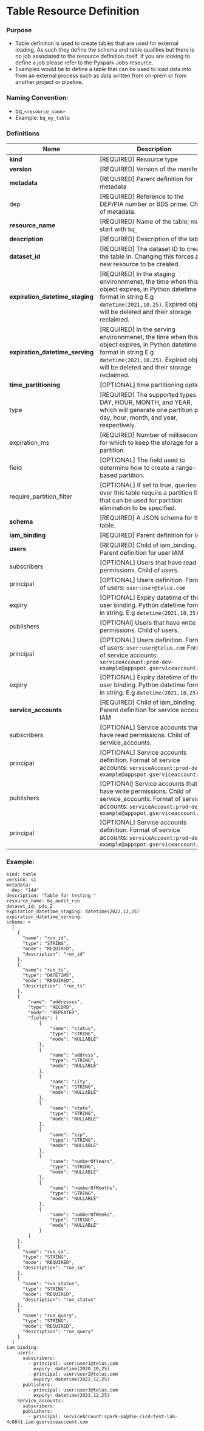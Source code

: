 

# Table Resource Definition


### Purpose
- Table definition is used to create tables that are used for external loading. As such they define the schema and table qualities but there is no job associated to the resource definition itself. If you are looking to define a job please refer to the Pyspark Jobs resource.
- Examples would be to define a table that can be used to load data into from an external process such as data written from on-prem or from another project or pipeline.


### Naming Convention:
* bq_`<resource_name>`
* Example: `bq_my_table`


### Definitions
|Name| Description | Type |
| ----- | ----- | ----- |
| **kind** | [REQUIRED] Resource type | string |
| **version** | [REQUIRED] Version of the manifest | parent |
| **metadata** | [REQUIRED] Parent definition for metadata | parent |
| dep      | [REQUIRED] Reference to the DEP/PIA number or BDS prime. Child of metadata. | string |
| **resource_name** | [REQUIRED] Name of the table; must start with `bq_` | string |
| **description** | [REQUIRED] Description of the table | string |
| **dataset_id** | [REQUIRED] The dataset ID to create the table in. Changing this forces a new resource to be created. | string |
| **expiration_datetime_staging** | [REQUIRED] In the staging environnmenet, the time when this object expires, in Python datetime format in string E.g `datetime(2021,10,25)`. Expired object will be deleted and their storage reclaimed. | string |
| **expiration_datetime_serving** | [REQUIRED] In the serving environnmenet, the time when this object expires, in Python datetime format in string E.g `datetime(2021,10,25)`. Expired object will be deleted and their storage reclaimed. | string |
| **time_partitioning** | [OPTIONAL] time partitioning options | parent |
| type | [REQUIRED] The supported types are DAY, HOUR, MONTH, and YEAR, which will generate one partition per day, hour, month, and year, respectively. | string |
| expiration_ms | [REQUIRED] Number of milliseconds for which to keep the storage for a partition. | integer |
| field | [OPTIONAL] The field used to determine how to create a range-based partition. | string |
| require_partition_filter | [OPTIONAL] If set to true, queries over this table require a partition filter that can be used for partition elimination to be specified. | boolean |
| **schema** | [REQUIRED] A JSON schema for the table. | string |
| **iam_binding** | [REQUIRED] Parent definition for IAM | parent |
| **users** | [REQUIRED] Child of iam_binding. Parent definition for user IAM | parent |
| subscribers | [OPTIONAL] Users that have read permissions. Child of users.| list |
| principal | [OPTIONAL] Users definition. Format of users: `user:user@telus.com`  | string |
| expiry | [OPTIONAL] Expiry datetime of the user binding. Python datetime format in string. E.g `datetime(2021,10,25)` | string |
| publishers | [OPTIONAl] Users that have write permissions. Child of users. | list |
| principal | [OPTIONAL] Users definition. Format of users: `user:user@telus.com` Format of service accounts: `serviceAccount:prod-dev-example@appspot.gserviceaccount.com` | string |
| expiry | [OPTIONAL] Expiry datetime of the user binding. Python datetime format in string. E.g `datetime(2021,10,25)` | string |
| **service_accounts** | [REQUIRED] Child of iam_binding. Parent definition for service accounts IAM | parent |
| subscribers | [OPTIONAL] Service accounts that have read permissions. Child of service_accounts. | list |
| principal | [OPTIONAL] Service accounts definition. Format of service accounts: `serviceAccount:prod-dev-example@appspot.gserviceaccount.com` | string |
| publishers | [OPTIONAl] Service accounts that have write permissions. Child of service_accounts. Format of service accounts: `serviceAccount:prod-dev-example@appspot.gserviceaccount.com` | list |
| principal | [OPTIONAL] Service accounts definition. Format of service accounts: `serviceAccount:prod-dev-example@appspot.gserviceaccount.com` | string |

### Example:

```
kind: table
version: v1
metadata:
  dep: "144"
description: "Table for testing "
resource_name: bq_audit_run
dataset_id: pdc_2
expiration_datetime_staging: datetime(2022,12,25)
expiration_datetime_serving:
schema: >
  [
    {
      "name": "run_id",
      "type": "STRING",
      "mode": "REQUIRED",
      "description": "run_id"
    },
    {
      "name": "run_ts",
      "type": "DATETIME",
      "mode": "REQUIRED",
      "description": "run_ts"
    },
    {
        "name": "addresses",
        "type": "RECORD",
        "mode": "REPEATED",
        "fields": [
            {
                "name": "status",
                "type": "STRING",
                "mode": "NULLABLE"
            },
            {
                "name": "address",
                "type": "STRING",
                "mode": "NULLABLE"
            },
            {
                "name": "city",
                "type": "STRING",
                "mode": "NULLABLE"
            },
            {
                "name": "state",
                "type": "STRING",
                "mode": "NULLABLE"
            },
            {
                "name": "zip",
                "type": "STRING",
                "mode": "NULLABLE"
            },
            {
                "name": "numberOfYears",
                "type": "STRING",
                "mode": "NULLABLE"
            },
            {
                "name": "numberOfMonths",
                "type": "STRING",
                "mode": "NULLABLE"
            },
            {
                "name": "numberOfWeeks",
                "type": "STRING",
                "mode": "NULLABLE"
            }
        ]
    },
    {
      "name": "run_sa",
      "type": "STRING",
      "mode": "REQUIRED",
      "description": "run_sa"
    },
    {
      "name": "run_status",
      "type": "STRING",
      "mode": "REQUIRED",
      "description": "run_status"
    },
    {
      "name": "run_query",
      "type": "STRING",
      "mode": "REQUIRED",
      "description": "run_query"
    }
  ]
iam_binding:
    users:
      subscribers:
        - principal: user:user1@telus.com
          expiry: datetime(2020,10,25)
        - principal: user:user2@telus.com
          expiry: datetime(2022,12,25)
      publishers:
        - principal: user:user3@telus.com
          expiry: datetime(2022,12,25)
    service_accounts:
      subscribers:
      publishers:
        - principal: serviceAccount:spark-sa@dse-cicd-test-lab-4c0841.iam.gserviceaccount.com
 ```

